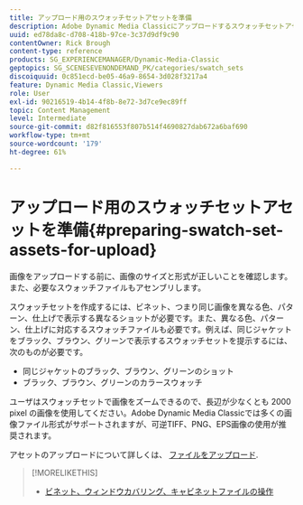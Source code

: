 ```yaml
---
title: アップロード用のスウォッチセットアセットを準備
description: Adobe Dynamic Media Classicにアップロードするスウォッチセットアセットを準備する方法について説明します。
uuid: ed78da8c-d708-418b-97ce-3c37d9df9c90
contentOwner: Rick Brough
content-type: reference
products: SG_EXPERIENCEMANAGER/Dynamic-Media-Classic
geptopics: SG_SCENESEVENONDEMAND_PK/categories/swatch_sets
discoiquuid: 0c851ecd-be05-46a9-8654-3d028f3217a4
feature: Dynamic Media Classic,Viewers
role: User
exl-id: 90216519-4b14-4f8b-8e72-3d7ce9ec89ff
topic: Content Management
level: Intermediate
source-git-commit: d82f816553f807b514f4690827dab672a6baf690
workflow-type: tm+mt
source-wordcount: '179'
ht-degree: 61%

---
```


# アップロード用のスウォッチセットアセットを準備{#preparing-swatch-set-assets-for-upload}

画像をアップロードする前に、画像のサイズと形式が正しいことを確認します。また、必要なスウォッチファイルもアセンブリします。

スウォッチセットを作成するには、ビネット、つまり同じ画像を異なる色、パターン、仕上げで表示する異なるショットが必要です。また、異なる色、パターン、仕上げに対応するスウォッチファイルも必要です。例えば、同じジャケットをブラック、ブラウン、グリーンで表示するスウォッチセットを提示するには、次のものが必要です。

* 同じジャケットのブラック、ブラウン、グリーンのショット
* ブラック、ブラウン、グリーンのカラースウォッチ

ユーザはスウォッチセットで画像をズームできるので、長辺が少なくとも 2000 pixel の画像を使用してください。Adobe Dynamic Media Classicでは多くの画像ファイル形式がサポートされますが、可逆TIFF、PNG、EPS画像の使用が推奨されます。

アセットのアップロードについて詳しくは、 [ファイルをアップロード](uploading-files.md#uploading_files).

>[!MORELIKETHIS]
>
>* [ビネット、ウィンドウカバリング、キャビネットファイルの操作](vignette-window-covering-cabinet-files.md#working_with_vignette_window_covering_and_cabinet_files)

